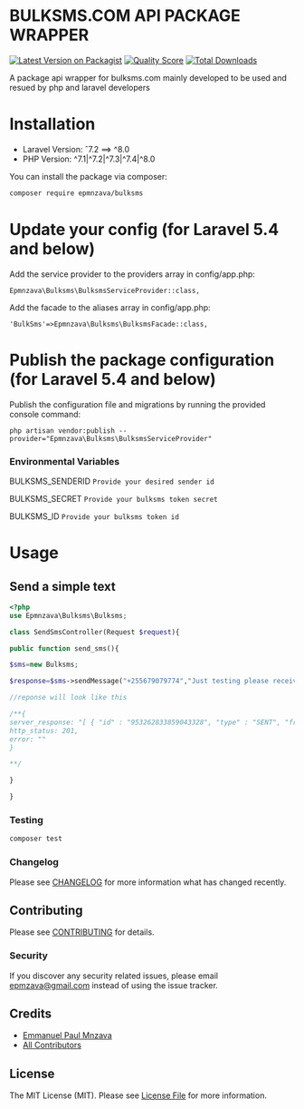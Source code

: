 # BULKSMS.COM API PACKAGE WRAPPER

[![Latest Version on Packagist](https://img.shields.io/packagist/v/epmnzava/bulksms.svg?style=flat-square)](https://packagist.org/packages/epmnzava/bulksms)
[![Quality Score](https://img.shields.io/scrutinizer/g/dbrax/bulksms.svg?style=flat-square)](https://scrutinizer-ci.com/g/epmnzava/bulksms)
[![Total Downloads](https://img.shields.io/packagist/dt/epmnzava/bulksms.svg?style=flat-square)](https://packagist.org/packages/epmnzava/bulksms)

A package api wrapper for bulksms.com mainly developed to be used and resued by php and laravel developers

# Installation

- Laravel Version: ˆ7.2 ==> ^8.0
- PHP Version: ^7.1|^7.2|^7.3|^7.4|^8.0


You can install the package via composer:

```bash
composer require epmnzava/bulksms
```



# Update your config (for Laravel 5.4 and below)
Add the service provider to the providers array in config/app.php:
```
Epmnzava\Bulksms\BulksmsServiceProvider::class,
```
Add the facade to the aliases array in config/app.php:
```
'BulkSms'=>Epmnzava\Bulksms\BulksmsFacade::class,
```

# Publish the package configuration (for Laravel 5.4 and below)
Publish the configuration file and migrations by running the provided console command:
```
php artisan vendor:publish --provider="Epmnzava\Bulksms\BulksmsServiceProvider"
```
### Environmental Variables

BULKSMS_SENDERID `Provide your desired sender id `


BULKSMS_SECRET `Provide your bulksms token secret`

BULKSMS_ID  `Provide your bulksms token id`



# Usage

## Send a simple text 
``` php
<?php
use Epmnzava\Bulksms\Bulksms;

class SendSmsController(Request $request){

public function send_sms(){

$sms=new Bulksms;

$response=$sms->sendMessage("+255679079774","Just testing please receive blessings");

//reponse will look like this

/**{
server_response: "[ { "id" : "953262833859043328", "type" : "SENT", "from" : "PamojaWeCan", "to" : "255679079774", "body" : "hellow man", "encoding" : "TEXT", "protocolId" : 0, "messageClass" : 0, "submission" : { "id" : "2-00000000001865236111", "date" : "2021-03-15T12:06:10Z" }, "status" : { "id" : "ACCEPTED.null", "type" : "ACCEPTED", "subtype" : null }, "relatedSentMessageId" : null, "userSuppliedId" : null, "numberOfParts" : null, "creditCost" : null } ]",
http_status: 201,
error: ""
} 

**/

}

}

```

### Testing

``` bash
composer test
```

### Changelog

Please see [CHANGELOG](CHANGELOG.md) for more information what has changed recently.

## Contributing

Please see [CONTRIBUTING](CONTRIBUTING.md) for details.

### Security

If you discover any security related issues, please email epmzava@gmail.com instead of using the issue tracker.

## Credits

- [Emmanuel Paul Mnzava](https://github.com/dbrax)
- [All Contributors](../../contributors)

## License

The MIT License (MIT). Please see [License File](LICENSE.md) for more information.

